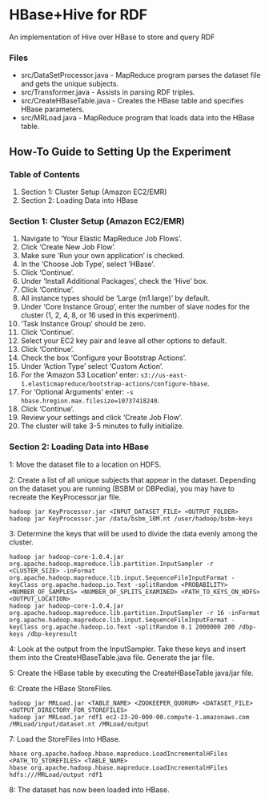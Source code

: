 # HBase+Hive for RDF

An implementation of Hive over HBase to store and query RDF

### Files
* src/DataSetProcessor.java - MapReduce program parses the dataset file and gets the unique subjects.
* src/Transformer.java - Assists in parsing RDF triples.
* src/CreateHBaseTable.java - Creates the HBase table and specifies HBase parameters.
* src/MRLoad.java - MapReduce program that loads data into the HBase table.

## How-To Guide to Setting Up the Experiment
### Table of Contents
1. Section 1: Cluster Setup (Amazon EC2/EMR)
2. Section 2: Loading Data into HBase

### Section 1: Cluster Setup (Amazon EC2/EMR)

1. Navigate to ‘Your Elastic MapReduce Job Flows’.
2. Click ‘Create New Job Flow’.
3. Make sure ‘Run your own application’ is checked.
4. In the ‘Choose Job Type’, select ‘HBase’.
5. Click ‘Continue’.
6. Under ‘Install Additional Packages’, check the ‘Hive’ box.
7. Click ‘Continue’.
8. All instance types should be ‘Large (m1.large)’ by default.
9. Under ‘Core Instance Group’, enter the number of slave nodes for the cluster (1, 2, 4, 8, or 16 used in this experiment).
10.	‘Task Instance Group’ should be zero.
11.	Click ‘Continue’.
12.	Select your EC2 key pair and leave all other options to default.
13.	Click ‘Continue’.
14.	Check the box ‘Configure your Bootstrap Actions’.
15. Under ‘Action Type’ select ‘Custom Action’.
16. For the ‘Amazon S3 Location’ enter: `s3://us-east-1.elasticmapreduce/bootstrap-actions/configure-hbase`.
17. For ‘Optional Arguments’ enter: `-s hbase.hregion.max.filesize=10737418240`.
18. Click ‘Continue’.
19. Review your settings and click ‘Create Job Flow’.
20. The cluster will take 3-5 minutes to fully initialize. 

### Section 2: Loading Data into HBase
1: Move the dataset file to a location on HDFS.

2: Create a list of all unique subjects that appear in the dataset. Depending on the dataset you are running (BSBM or DBPedia), you may have to recreate the KeyProcessor.jar file.

```
hadoop jar KeyProcessor.jar <INPUT_DATASET_FILE> <OUTPUT_FOLDER>
hadoop jar KeyProcessor.jar /data/bsbm_10M.nt /user/hadoop/bsbm-keys
```

3: Determine the keys that will be used to divide the data evenly among the cluster.
```
hadoop jar hadoop-core-1.0.4.jar org.apache.hadoop.mapreduce.lib.partition.InputSampler -r <CLUSTER_SIZE> -inFormat org.apache.hadoop.mapreduce.lib.input.SequenceFileInputFormat -keyClass org.apache.hadoop.io.Text -splitRandom <PROBABILITY> <NUMBER_OF_SAMPLES> <NUMBER_OF_SPLITS_EXAMINED> <PATH_TO_KEYS_ON_HDFS> <OUTPUT_LOCATION>
hadoop jar hadoop-core-1.0.4.jar org.apache.hadoop.mapreduce.lib.partition.InputSampler -r 16 -inFormat org.apache.hadoop.mapreduce.lib.input.SequenceFileInputFormat -keyClass org.apache.hadoop.io.Text -splitRandom 0.1 2000000 200 /dbp-keys /dbp-keyresult
```

4: Look at the output from the InputSampler. Take these keys and insert them into the CreateHBaseTable.java file. Generate the jar file.

5: Create the HBase table by executing the CreateHBaseTable java/jar file.

6: Create the HBase StoreFiles.
```
hadoop jar MRLoad.jar <TABLE_NAME> <ZOOKEEPER_QUORUM> <DATASET_FILE> <OUTPUT_DIRECTORY_FOR_STOREFILES>
hadoop jar MRLoad.jar rdf1 ec2-23-20-000-00.compute-1.amazonaws.com /MRLoad/input/dataset.nt /MRLoad/output
```

7: Load the StoreFiles into HBase.
```
hbase org.apache.hadoop.hbase.mapreduce.LoadIncrementalHFiles <PATH_TO_STOREFILES> <TABLE_NAME>
hbase org.apache.hadoop.hbase.mapreduce.LoadIncrementalHFiles hdfs:///MRLoad/output rdf1
```
	
8: The dataset has now been loaded into HBase.